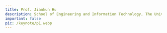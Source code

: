 ```yaml
---
title: Prof. Jiankun Hu
description: School of Engineering and Information Technology, The University of New South Wales, Australia
important: false
pic: /keynote/p1.webp
---
```

